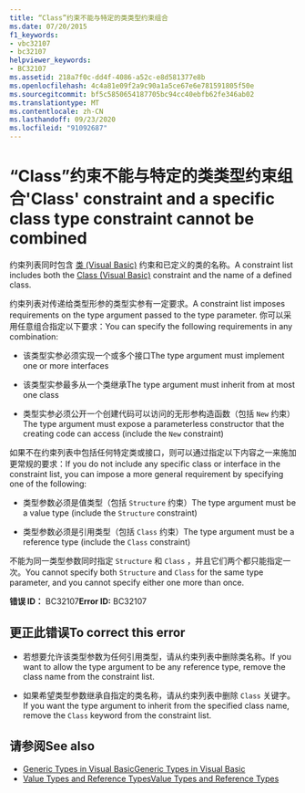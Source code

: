 ```yaml
---
title: “Class”约束不能与特定的类类型约束组合
ms.date: 07/20/2015
f1_keywords:
- vbc32107
- bc32107
helpviewer_keywords:
- BC32107
ms.assetid: 218a7f0c-dd4f-4086-a52c-e8d581377e8b
ms.openlocfilehash: 4c4a81e09f2a9c90a1a5ce67e6e781591805f50e
ms.sourcegitcommit: bf5c5850654187705bc94cc40ebfb62fe346ab02
ms.translationtype: MT
ms.contentlocale: zh-CN
ms.lasthandoff: 09/23/2020
ms.locfileid: "91092687"
---
```

# <a name="class-constraint-and-a-specific-class-type-constraint-cannot-be-combined"></a><span data-ttu-id="79410-102">“Class”约束不能与特定的类类型约束组合</span><span class="sxs-lookup"><span data-stu-id="79410-102">'Class' constraint and a specific class type constraint cannot be combined</span></span>

<span data-ttu-id="79410-103">约束列表同时包含 [类 (Visual Basic)](../language-reference/statements/class-statement.md) 约束和已定义的类的名称。</span><span class="sxs-lookup"><span data-stu-id="79410-103">A constraint list includes both the [Class (Visual Basic)](../language-reference/statements/class-statement.md) constraint and the name of a defined class.</span></span>  
  
 <span data-ttu-id="79410-104">约束列表对传递给类型形参的类型实参有一定要求。</span><span class="sxs-lookup"><span data-stu-id="79410-104">A constraint list imposes requirements on the type argument passed to the type parameter.</span></span> <span data-ttu-id="79410-105">你可以采用任意组合指定以下要求：</span><span class="sxs-lookup"><span data-stu-id="79410-105">You can specify the following requirements in any combination:</span></span>  
  
- <span data-ttu-id="79410-106">该类型实参必须实现一个或多个接口</span><span class="sxs-lookup"><span data-stu-id="79410-106">The type argument must implement one or more interfaces</span></span>  
  
- <span data-ttu-id="79410-107">该类型实参最多从一个类继承</span><span class="sxs-lookup"><span data-stu-id="79410-107">The type argument must inherit from at most one class</span></span>  
  
- <span data-ttu-id="79410-108">类型实参必须公开一个创建代码可以访问的无形参构造函数（包括 `New` 约束）</span><span class="sxs-lookup"><span data-stu-id="79410-108">The type argument must expose a parameterless constructor that the creating code can access (include the `New` constraint)</span></span>  
  
 <span data-ttu-id="79410-109">如果不在约束列表中包括任何特定类或接口，则可以通过指定以下内容之一来施加更常规的要求：</span><span class="sxs-lookup"><span data-stu-id="79410-109">If you do not include any specific class or interface in the constraint list, you can impose a more general requirement by specifying one of the following:</span></span>  
  
- <span data-ttu-id="79410-110">类型参数必须是值类型（包括 `Structure` 约束）</span><span class="sxs-lookup"><span data-stu-id="79410-110">The type argument must be a value type (include the `Structure` constraint)</span></span>  
  
- <span data-ttu-id="79410-111">类型参数必须是引用类型（包括 `Class` 约束）</span><span class="sxs-lookup"><span data-stu-id="79410-111">The type argument must be a reference type (include the `Class` constraint)</span></span>  
  
 <span data-ttu-id="79410-112">不能为同一类型参数同时指定 `Structure` 和 `Class` ，并且它们两个都只能指定一次。</span><span class="sxs-lookup"><span data-stu-id="79410-112">You cannot specify both `Structure` and `Class` for the same type parameter, and you cannot specify either one more than once.</span></span>  
  
 <span data-ttu-id="79410-113">**错误 ID：** BC32107</span><span class="sxs-lookup"><span data-stu-id="79410-113">**Error ID:** BC32107</span></span>  
  
## <a name="to-correct-this-error"></a><span data-ttu-id="79410-114">更正此错误</span><span class="sxs-lookup"><span data-stu-id="79410-114">To correct this error</span></span>  
  
- <span data-ttu-id="79410-115">若想要允许该类型参数为任何引用类型，请从约束列表中删除类名称。</span><span class="sxs-lookup"><span data-stu-id="79410-115">If you want to allow the type argument to be any reference type, remove the class name from the constraint list.</span></span>  
  
- <span data-ttu-id="79410-116">如果希望类型参数继承自指定的类名称，请从约束列表中删除 `Class` 关键字。</span><span class="sxs-lookup"><span data-stu-id="79410-116">If you want the type argument to inherit from the specified class name, remove the `Class` keyword from the constraint list.</span></span>  
  
## <a name="see-also"></a><span data-ttu-id="79410-117">请参阅</span><span class="sxs-lookup"><span data-stu-id="79410-117">See also</span></span>

- [<span data-ttu-id="79410-118">Generic Types in Visual Basic</span><span class="sxs-lookup"><span data-stu-id="79410-118">Generic Types in Visual Basic</span></span>](../programming-guide/language-features/data-types/generic-types.md)
- [<span data-ttu-id="79410-119">Value Types and Reference Types</span><span class="sxs-lookup"><span data-stu-id="79410-119">Value Types and Reference Types</span></span>](../programming-guide/language-features/data-types/value-types-and-reference-types.md)
